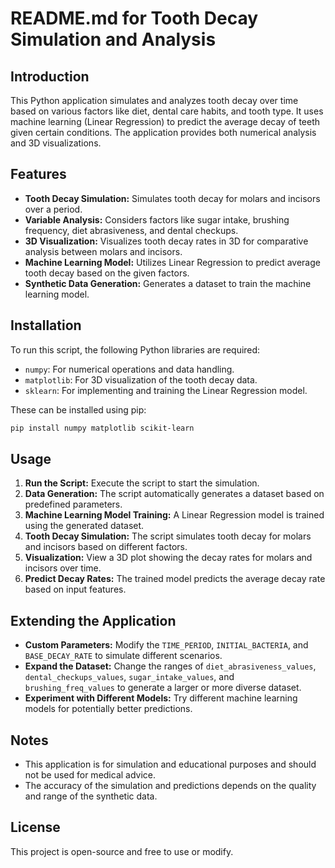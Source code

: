 # README.md for Tooth Decay Simulation and Analysis

## Introduction

This Python application simulates and analyzes tooth decay over time based on various factors like diet, dental care habits, and tooth type. It uses machine learning (Linear Regression) to predict the average decay of teeth given certain conditions. The application provides both numerical analysis and 3D visualizations.

## Features

- **Tooth Decay Simulation:** Simulates tooth decay for molars and incisors over a period.
- **Variable Analysis:** Considers factors like sugar intake, brushing frequency, diet abrasiveness, and dental checkups.
- **3D Visualization:** Visualizes tooth decay rates in 3D for comparative analysis between molars and incisors.
- **Machine Learning Model:** Utilizes Linear Regression to predict average tooth decay based on the given factors.
- **Synthetic Data Generation:** Generates a dataset to train the machine learning model.

## Installation

To run this script, the following Python libraries are required:
- `numpy`: For numerical operations and data handling.
- `matplotlib`: For 3D visualization of the tooth decay data.
- `sklearn`: For implementing and training the Linear Regression model.

These can be installed using pip:
```bash
pip install numpy matplotlib scikit-learn
```

## Usage

1. **Run the Script:** Execute the script to start the simulation.
2. **Data Generation:** The script automatically generates a dataset based on predefined parameters.
3. **Machine Learning Model Training:** A Linear Regression model is trained using the generated dataset.
4. **Tooth Decay Simulation:** The script simulates tooth decay for molars and incisors based on different factors.
5. **Visualization:** View a 3D plot showing the decay rates for molars and incisors over time.
6. **Predict Decay Rates:** The trained model predicts the average decay rate based on input features.

## Extending the Application

- **Custom Parameters:** Modify the `TIME_PERIOD`, `INITIAL_BACTERIA`, and `BASE_DECAY_RATE` to simulate different scenarios.
- **Expand the Dataset:** Change the ranges of `diet_abrasiveness_values`, `dental_checkups_values`, `sugar_intake_values`, and `brushing_freq_values` to generate a larger or more diverse dataset.
- **Experiment with Different Models:** Try different machine learning models for potentially better predictions.

## Notes

- This application is for simulation and educational purposes and should not be used for medical advice.
- The accuracy of the simulation and predictions depends on the quality and range of the synthetic data.

## License

This project is open-source and free to use or modify.
